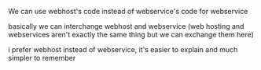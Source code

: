 We can use webhost's code instead of webservice's code for webservice

basically we can interchange webhost and webservice
(web hosting and webservices aren't exactly the same thing but we can exchange them here)

i prefer webhost instead of webservice, it's easier to explain and much simpler to remember

